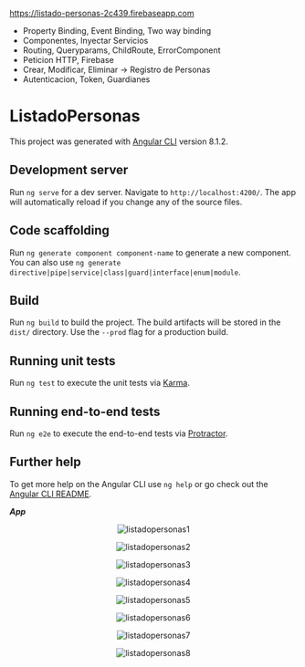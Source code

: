 https://listado-personas-2c439.firebaseapp.com

- Property Binding, Event Binding, Two way binding
- Componentes, Inyectar Servicios
- Routing, Queryparams, ChildRoute, ErrorComponent
- Peticion HTTP, Firebase
- Crear, Modificar, Eliminar -> Registro de Personas
- Autenticacion, Token, Guardianes


# ListadoPersonas

This project was generated with [Angular CLI](https://github.com/angular/angular-cli) version 8.1.2.

## Development server

Run `ng serve` for a dev server. Navigate to `http://localhost:4200/`. The app will automatically reload if you change any of the source files.

## Code scaffolding

Run `ng generate component component-name` to generate a new component. You can also use `ng generate directive|pipe|service|class|guard|interface|enum|module`.

## Build

Run `ng build` to build the project. The build artifacts will be stored in the `dist/` directory. Use the `--prod` flag for a production build.

## Running unit tests

Run `ng test` to execute the unit tests via [Karma](https://karma-runner.github.io).

## Running end-to-end tests

Run `ng e2e` to execute the end-to-end tests via [Protractor](http://www.protractortest.org/).

## Further help

To get more help on the Angular CLI use `ng help` or go check out the [Angular CLI README](https://github.com/angular/angular-cli/blob/master/README.md).


***App***
<p align="center">
  <img src="https://github.com/llStrevensll/listado-personas-Angular/blob/master/images-git/listadopersonas1.PNG?raw=true" alt="listadopersonas1"/>
</p>

<p align="center">
  <img src="https://github.com/llStrevensll/listado-personas-Angular/blob/master/images-git/listadopersonas2.PNG?raw=true" alt="listadopersonas2"/>
</p>

<p align="center">
  <img src="https://github.com/llStrevensll/listado-personas-Angular/blob/master/images-git/listadopersonas3.PNG?raw=true" alt="listadopersonas3"/>
</p>

<p align="center">
  <img src="https://github.com/llStrevensll/listado-personas-Angular/blob/master/images-git/listadopersonas4.PNG?raw=true" alt="listadopersonas4"/>
</p>

<p align="center">
  <img src="https://github.com/llStrevensll/listado-personas-Angular/blob/master/images-git/listadopersonas5.PNG?raw=true" alt="listadopersonas5"/>
</p>

<p align="center">
  <img src="https://github.com/llStrevensll/listado-personas-Angular/blob/master/images-git/listadopersonas6.PNG?raw=true" alt="listadopersonas6"/>
</p>

<p align="center">
  <img src="https://github.com/llStrevensll/listado-personas-Angular/blob/master/images-git/listadopersonas7.PNG?raw=true" alt="listadopersonas7"/>
</p>

<p align="center">
  <img src="https://github.com/llStrevensll/listado-personas-Angular/blob/master/images-git/listadopersonas8.PNG?raw=true" alt="listadopersonas8"/>
</p>
